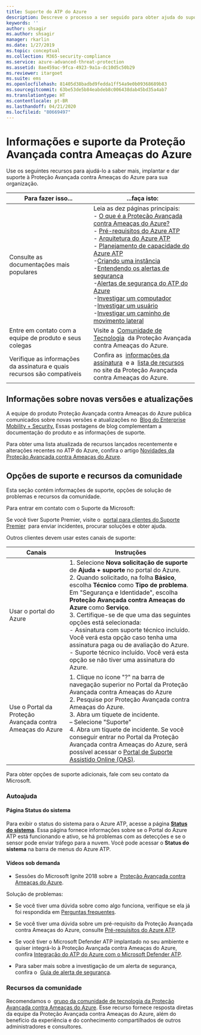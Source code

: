 ```yaml
---
title: Suporte do ATP do Azure
description: Descreve o processo a ser seguido para obter ajuda do suporte do Azure ATP.
keywords: ''
author: shsagir
ms.author: shsagir
manager: rkarlin
ms.date: 1/27/2019
ms.topic: conceptual
ms.collection: M365-security-compliance
ms.service: azure-advanced-threat-protection
ms.assetid: 8ae459ac-9fca-4923-9a1a-dc10d5c50b29
ms.reviewer: itargoet
ms.suite: ems
ms.openlocfilehash: 81405d38badbd9fedda1ff54a9e0b09368689b83
ms.sourcegitcommit: 63be53de5b84eabdeb8c006438dab45bd35a4ab7
ms.translationtype: HT
ms.contentlocale: pt-BR
ms.lasthandoff: 04/21/2020
ms.locfileid: "80669497"
---
```

# <a name="azure-advanced-threat-protection-information-and-support"></a>Informações e suporte da Proteção Avançada contra Ameaças do Azure 


Use os seguintes recursos para ajudá-lo a saber mais, implantar e dar suporte à Proteção Avançada contra Ameaças do Azure para sua organização.

|Para fazer isso...|...faça isto:|
|----|----|
|Consulte as documentações mais populares|Leia as dez páginas principais:<br>- [O que é a Proteção Avançada contra Ameaças do Azure?](what-is-atp.md)<br>- [Pré-requisitos do Azure ATP](atp-prerequisites.md)<br>- [Arquitetura do Azure ATP](atp-architecture.md)<br>- [Planejamento de capacidade do Azure ATP](atp-capacity-planning.md)<br>-[Criando uma instância](install-atp-step1.md)<br>-[Entendendo os alertas de segurança](understanding-security-alerts.md)<br>-[Alertas de segurança do ATP do Azure](suspicious-activity-guide.md)<br>-[Investigar um computador](investigate-a-computer.md)<br>-[Investigar um usuário](investigate-a-user.md)<br>-[Investigar um caminho de movimento lateral](investigate-lateral-movement-path.md)
|Entre em contato com a equipe de produto e seus colegas|Visite a  [Comunidade de Tecnologia](https://techcommunity.microsoft.com/t5/Azure-Advanced-Threat-Protection/bd-p/AzureAdvancedThreatProtection)  da Proteção Avançada contra Ameaças do Azure.|
|Verifique as informações da assinatura e quais recursos são compatíveis|Confira as  [informações da assinatura](https://www.microsoft.com/cloud-platform/azure-information-protection-pricing)  e a  [lista de recursos](https://www.microsoft.com/cloud-platform/azure-information-protection-features)  no site da Proteção Avançada contra Ameaças do Azure.|

## <a name="information-about-new-releases-and-updates"></a>Informações sobre novas versões e atualizações

A equipe do produto Proteção Avançada contra Ameaças do Azure publica comunicados sobre novas versões e atualizações no  [Blog do Enterprise Mobility + Security.](https://cloudblogs.microsoft.com/enterprisemobility/author/microsoft-advanced-threat-analytics-team/)
Essas postagens de blog complementam a documentação do produto e as informações de suporte.

Para obter uma lista atualizada de recursos lançados recentemente e alterações recentes no ATP do Azure, confira o artigo [Novidades da Proteção Avançada contra Ameaças do Azure](atp-whats-new.md).

## <a name="support-options-and-community-resources"></a>Opções de suporte e recursos da comunidade

Esta seção contém informações de suporte, opções de solução de problemas e recursos da comunidade.

Para entrar em contato com o Suporte da Microsoft:

Se você tiver Suporte Premier, visite o  [portal para clientes do Suporte Premier](https://premier.microsoft.com/)  para enviar incidentes, procurar soluções e obter ajuda.

Outros clientes devem usar estes canais de suporte:

| Canais|Instruções|
|------|-----|
|Usar o portal do Azure|1. Selecione **Nova solicitação de suporte** de **Ajuda + suporte** no portal do Azure. <br>2. Quando solicitado, na folha **Básico**, escolha **Técnico** como **Tipo de problema**. Em "Segurança e Identidade", escolha **Proteção Avançada contra Ameaças do Azure** como **Serviço**. <br>3. Certifique-se de que uma das seguintes opções está selecionada:<br>- Assinatura com suporte técnico incluído. Você verá esta opção caso tenha uma assinatura paga ou de avaliação do Azure.<br>- Suporte técnico incluído. Você verá esta opção se não tiver uma assinatura do Azure.|
|Use o Portal da Proteção Avançada contra Ameaças do Azure| 1. Clique no ícone "?" na barra de navegação superior no Portal da Proteção Avançada contra Ameaças do Azure<br>2. Pesquise por Proteção Avançada contra Ameaças do Azure.<br>3. Abra um tíquete de incidente.<br>– Selecione "Suporte"<br>4. Abra um tíquete de incidente. Se você conseguir entrar no Portal da Proteção Avançada contra Ameaças do Azure, será possível acessar o [Portal de Suporte Assistido Online (OAS)](https://support.microsoft.com/assistedsupportproducts). |

Para obter opções de suporte adicionais, fale com seu contato da Microsoft.

### <a name="self-help"></a>Autoajuda

#### <a name="system-status-page"></a>Página Status do sistema

Para exibir o status do sistema para o Azure ATP, acesse a página [**Status do sistema**](https://health.atp.azure.com/). Essa página fornece informações sobre se o Portal do Azure ATP está funcionando e ativo, se há problemas com as detecções e se o sensor pode enviar tráfego para a nuvem. Você pode acessar o **Status do sistema** na barra de menus do Azure ATP.

#### <a name="on-demand-videos"></a>Vídeos sob demanda

- Sessões do Microsoft Ignite 2018 sobre a  [Proteção Avançada contra Ameaças do Azure](https://myignite.techcommunity.microsoft.com/sessions?t=%257B%2522from%2522%253A%25222018-09-23T08%253A00%253A00-04%253A00%2522%252C%2522to%2522%253A%25222018-09-28T19%253A00%253A00-04%253A00%2522%257D&q=azure%2520advanced%2520threat%2520protection#ignite-html-anchor).

Solução de problemas:

- Se você tiver uma dúvida sobre como algo funciona, verifique se ela já foi respondida em [Perguntas frequentes](atp-technical-faq.md).

- Se você tiver uma dúvida sobre um pré-requisito da Proteção Avançada contra Ameaças do Azure, consulte [Pré-requisitos do Azure ATP](atp-prerequisites.md).

- Se você tiver o Microsoft Defender ATP implantado no seu ambiente e quiser integrá-lo à Proteção Avançada contra Ameaças do Azure, confira [Integração do ATP do Azure com o Microsoft Defender ATP](integrate-wd-atp.md).

- Para saber mais sobre a investigação de um alerta de segurança, confira o  [Guia de alerta de segurança](suspicious-activity-guide.md).

### <a name="community-resources"></a>Recursos da comunidade

Recomendamos o  [grupo da comunidade de tecnologia da Proteção Avançada contra Ameaças do Azure](https://aka.ms/azureatpcommunity). Esse recurso fornece resposta diretas da equipe da Proteção Avançada contra Ameaças do Azure, além do benefício da experiência e do conhecimento compartilhados de outros administradores e consultores.
